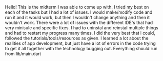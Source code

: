 Hello!
This is the midterm I was able to come up with. I tried my best on each of the tasks but I had a lot of issues. I would make/modify code and run it and it would work, but then I wouldn't change anything and then it wouldn't work. There were a lot of issues with the different IDE's that had very minisule and specific fixes. I had to uninstal and reinstal multiple things and had to restart my progress many times. I did the very best that I could, followed the tutorials/tools/resources as given. I learned a lot about the realities of app development, but just have a lot of errors in the code trying to get it all together with the technology bugging out. 
Everything should run from lib/main.dart
